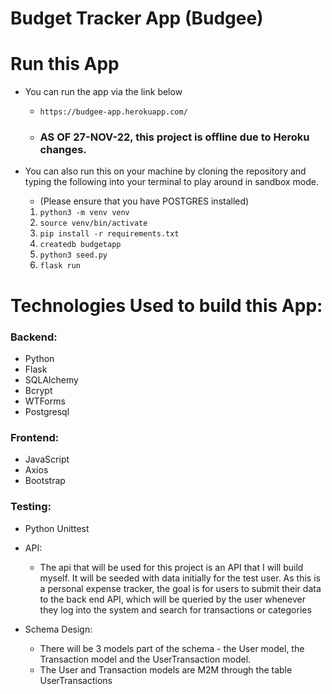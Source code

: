 # Budget Tracker App (Budgee)

# Run this App
* You can run the app via the link below
  * `https://budgee-app.herokuapp.com/`
  * ### AS OF 27-NOV-22, this project is offline due to Heroku changes. 

* You can also run this on your machine by cloning the repository and typing the following into your terminal to play around in sandbox mode.
  * (Please ensure that you have POSTGRES installed)
  1. `python3 -m venv venv`
  2. `source venv/bin/activate`
  3. `pip install -r requirements.txt`
  4. `createdb budgetapp`
  5. `python3 seed.py`
  6. `flask run`


# Technologies Used to build this App:
  ### Backend: 
  - Python 
  - Flask
  - SQLAlchemy 
  - Bcrypt 
  - WTForms
  - Postgresql

  ### Frontend:
  - JavaScript
  - Axios
  - Bootstrap

  ### Testing:
  - Python Unittest

* API:
  * The api that will be used for this project is an API that I will build myself. It will be seeded with data initially for the test user. As this is a personal expense tracker, the goal is for users to submit their data to the back end API, which will be queried by the user whenever they log into the system and search for transactions or categories

* Schema Design:
  * There will be 3 models part of the schema - the User model, the Transaction model and the UserTransaction model. 
  * The User and Transaction models are M2M through the table UserTransactions


  

